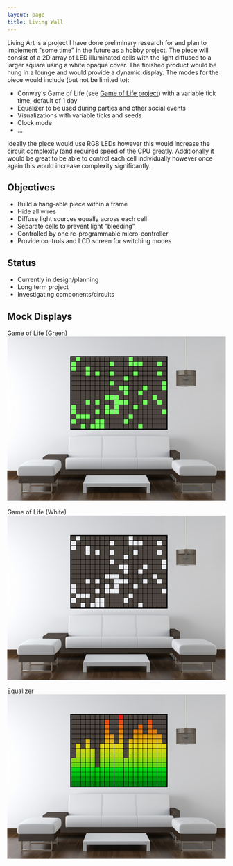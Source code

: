 ```yaml
---
layout: page
title: Living Wall
---
```


Living Art is a project I have done preliminary research for and plan to implement "some time" in the future as a hobby project. The piece will consist of a 2D array of LED illuminated cells with the light diffused to a larger square using a white opaque cover. The finished product would be hung in a lounge and would provide a dynamic display. The modes for the piece would include (but not be limited to):
* Conway's Game of Life (see [Game of Life project](../life)) with a variable tick time, default of 1 day
* Equalizer to be used during parties and other social events
* Visualizations with variable ticks and seeds
* Clock mode
* ...

Ideally the piece would use RGB LEDs however this would increase the circuit complexity (and required speed of the CPU greatly. Additionally it would be great to be able to control each cell individually however once again this would increase complexity significantly.

Objectives
---
* Build a hang-able piece within a frame
* Hide all wires
* Diffuse light sources equally across each cell
* Separate cells to prevent light "bleeding"
* Controlled by one re-programmable micro-controller
* Provide controls and LCD screen for switching modes

Status
---
* Currently in design/planning
* Long term project
* Investigating components/circuits

Mock Displays
---

Game of Life (Green)
![Game of Life (Green)](Wall-Art-Life-Green.png)

Game of Life (White)
![Game of Life (White)](Wall-Art-Life-White.png)

Equalizer
![Equalizer](Wall-Art-Equalizer.png)

